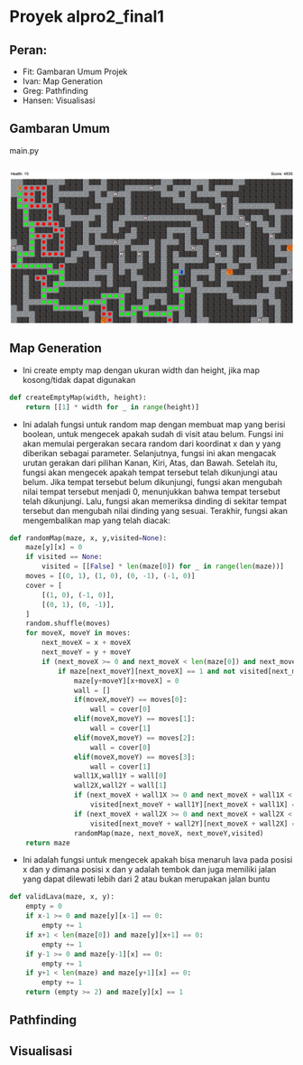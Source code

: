 # Proyek alpro2_final1

## Peran:
- Fit: Gambaran Umum Projek
- Ivan: Map Generation
- Greg: Pathfinding
- Hansen: Visualisasi

## Gambaran Umum
main.py
```python
```
![Contoh Gambat](Contoh.png)


## Map Generation
- Ini create empty map dengan ukuran width dan height, jika map kosong/tidak dapat digunakan
```python
def createEmptyMap(width, height):
    return [[1] * width for _ in range(height)]
```

- Ini adalah fungsi untuk random map dengan membuat map yang berisi boolean, untuk mengecek apakah sudah di visit atau belum. Fungsi ini akan memulai pergerakan secara random dari koordinat x dan y yang diberikan sebagai parameter. Selanjutnya, fungsi ini akan mengacak urutan gerakan dari pilihan Kanan, Kiri, Atas, dan Bawah. Setelah itu, fungsi akan mengecek apakah tempat tersebut telah dikunjungi atau belum. Jika tempat tersebut belum dikunjungi, fungsi akan mengubah nilai tempat tersebut menjadi 0, menunjukkan bahwa tempat tersebut telah dikunjungi. Lalu, fungsi akan memeriksa dinding di sekitar tempat tersebut dan mengubah nilai dinding yang sesuai. Terakhir, fungsi akan mengembalikan map yang telah diacak:
```python
def randomMap(maze, x, y,visited=None):
    maze[y][x] = 0
    if visited == None:
        visited = [[False] * len(maze[0]) for _ in range(len(maze))]
    moves = [(0, 1), (1, 0), (0, -1), (-1, 0)]
    cover = [
        [(1, 0), (-1, 0)],
        [(0, 1), (0, -1)],
    ]
    random.shuffle(moves)
    for moveX, moveY in moves:
        next_moveX = x + moveX
        next_moveY = y + moveY
        if (next_moveX >= 0 and next_moveX < len(maze[0]) and next_moveY >= 0 and next_moveY < len(maze)):
            if maze[next_moveY][next_moveX] == 1 and not visited[next_moveY][next_moveX]:
                maze[y+moveY][x+moveX] = 0
                wall = []
                if(moveX,moveY) == moves[0]:
                    wall = cover[0]
                elif(moveX,moveY) == moves[1]:
                    wall = cover[1]
                elif(moveX,moveY) == moves[2]:
                    wall = cover[0]
                elif(moveX,moveY) == moves[3]:
                    wall = cover[1]
                wall1X,wall1Y = wall[0]
                wall2X,wall2Y = wall[1]
                if (next_moveX + wall1X >= 0 and next_moveX + wall1X < len(maze[0]) and next_moveY + wall1Y >= 0 and next_moveY + wall1Y < len(maze)):
                    visited[next_moveY + wall1Y][next_moveX + wall1X] = True
                if (next_moveX + wall2X >= 0 and next_moveX + wall2X < len(maze[0]) and next_moveY + wall2Y >= 0 and next_moveY + wall2Y < len(maze)):
                    visited[next_moveY + wall2Y][next_moveX + wall2X] = True
                randomMap(maze, next_moveX, next_moveY,visited)
    return maze
```

- Ini adalah fungsi untuk mengecek apakah bisa menaruh lava pada posisi x dan y dimana posisi x dan y adalah tembok dan juga memiliki jalan yang dapat dilewati lebih dari 2 atau bukan merupakan jalan buntu
```python
def validLava(maze, x, y):
    empty = 0
    if x-1 >= 0 and maze[y][x-1] == 0:
        empty += 1
    if x+1 < len(maze[0]) and maze[y][x+1] == 0:
        empty += 1
    if y-1 >= 0 and maze[y-1][x] == 0:
        empty += 1
    if y+1 < len(maze) and maze[y+1][x] == 0:
        empty += 1
    return (empty >= 2) and maze[y][x] == 1
```
## Pathfinding

## Visualisasi
